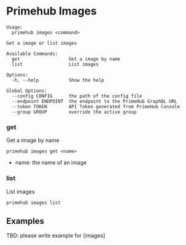 
# Primehub Images

```
Usage: 
  primehub images <command>

Get a image or list images

Available Commands:
  get                  Get a image by name
  list                 List images

Options:
  -h, --help           Show the help

Global Options:
  --config CONFIG      the path of the config file
  --endpoint ENDPOINT  the endpoint to the PrimeHub GraphQL URL
  --token TOKEN        API Token generated from PrimeHub Console
  --group GROUP        override the active group

```


### get

Get a image by name


```
primehub images get <name>
```

* name: the name of an image
 




### list

List images


```
primehub images list
```
 



 

## Examples

TBD: please write example for [images]